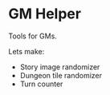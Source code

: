# GM Helper

Tools for GMs.

Lets make:

- Story image randomizer
- Dungeon tile randomizer
- Turn counter
